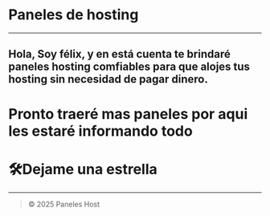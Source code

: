 # Paneles de hosting 

</details>

---

## Hola, Soy félix, y en está cuenta te brindaré paneles hosting comfiables para que alojes tus hosting sin necesidad de pagar dinero.

</details><h1>Pronto traeré mas paneles por aqui les estaré informando todo</h1>

</summary><h1>🛠️Dejame una estrella</h1>

</details>

---

>  © 2025 Paneles Host
